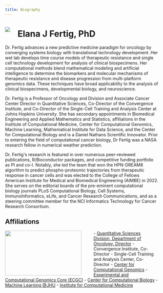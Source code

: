 ```yaml
---
title: Biography
---
```


<img src="/fertiglab/images/elana-fertig.jpg" align="left" style="margin: 20px 25px 2px 0px;" />

# Elana J Fertig, PhD

Dr. Fertig advances a new predictive medicine paradigm for oncology by converging systems biology with translational technology development. Her wet lab develops time course models of therapeutic resistance and single cell technology development for analysis of clinical biospecimens. Her computational methods blend mathematical modeling and artificial intelligence to determine the biomarkers and molecular mechanisms of therapeutic resistance and disease progression from multi-platform genomics data. These techniques have broad applicability to the analysis of clinical biospecimens, developmental biology, and neuroscience. 

Dr. Fertig is a Professor of Oncology and Division and Associate Cancer Center Director in Quantitative Sciences, Co-Director of the Convergence Institute, and Co-Director of the Single-Cell Training and Analysis Center at Johns Hopkins University. She has secondary appointments in Biomedical Engineering and Applied Mathematics and Statistics, affiliations in the Institute of Computational Medicine, Center for Computational Genomics, Machine Learning, Mathematical Institute for Data Science, and the Center for Computational Biology and is a Daniel Nathans Scientific Innovator. Prior to entering the field of computational cancer biology, Dr Fertig was a NASA research fellow in numerical weather prediction.

Dr. Fertig's research is featured in over numerous peer-reviewed publications, R/Bioconductor packages, and competitive funding portfolio as PI and co-I. Notably, she led the team that won the HPN-DREAM8 algorithm to predict phospho-proteomic trajectories from therapeutic response in cancer cells and was elected to the College of Fellows American Institute for Medical and Biomedical Engineering (AIMBE) in 2022. She serves on the editorial boards of the pre-eminent computational biology journals PLoS Computational Biology, Cell Systems, ImmunoInformatics, eLife, and Cancer Research Communications, and as a steering committee member for the NCI Informatics Technology for Cancer Research Consortium.

## Affiliations

<img src="/fertiglab/images/affiliations.png" align="left" style="margin: 0px 40px 2px 0px;" width="250" height="147" />
- <a href="https://www.rits.onc.jhmi.edu/dbb/" target="_blank">Quantitative Sciences Division, Department of Oncology, Director</a>
- Convergence Institute, Co-Director
- Single-Cell Training and Analysis Center, Co-Director
- <a href="http://genomics.jhu.edu/" target="_blank">Center for Computational Genomics</a>
- <a href="https://www.hopkinsmedicine.org/kimmel_cancer_center/research/shared_resources/ecgc_sr.html" target="_blank">Experimental and Computational Genomics Core (ECGC)</a>
- <a href="http://ccb.jhu.edu/" target="_blank">Center for Computational Biology</a>
- <a href="http://ml.jhu.edu/" target="_blank">Machine Learning @JHU</a>
- <a href="https://icm.jhu.edu/" target="_blank">Institute for Computational Medicine</a>

